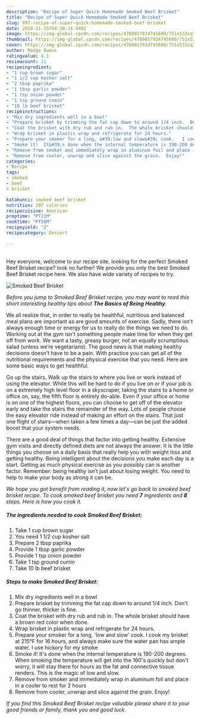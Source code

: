 ```yaml
---
description: "Recipe of Super Quick Homemade Smoked Beef Brisket"
title: "Recipe of Super Quick Homemade Smoked Beef Brisket"
slug: 997-recipe-of-super-quick-homemade-smoked-beef-brisket
date: 2020-11-15T04:30:14.940Z
image: https://img-global.cpcdn.com/recipes/4760017934745600/751x532cq70/smoked-beef-brisket-recipe-main-photo.jpg
thumbnail: https://img-global.cpcdn.com/recipes/4760017934745600/751x532cq70/smoked-beef-brisket-recipe-main-photo.jpg
cover: https://img-global.cpcdn.com/recipes/4760017934745600/751x532cq70/smoked-beef-brisket-recipe-main-photo.jpg
author: Madge Owens
ratingvalue: 4.1
reviewcount: 11
recipeingredient:
- "1 cup brown sugar"
- "1 1/2 cup kosher salt"
- "2 tbsp paprika"
- "1 tbsp garlic powder"
- "1 tsp onion powder"
- "1 tsp ground cumin"
- "10 lb beef brisket"
recipeinstructions:
- "Mix dry ingredients well in a bowl"
- "Prepare brisket by trimming the fat cap down to around 1/4 inch.  Don&#39;t go thinner, thicker is fine."
- "Coat the brisket with dry rub and rub in.  The whole brisket should have a brown red color when done."
- "Wrap brisket in plastic wrap and refrigerate for 24 hours."
- "Prepare your smoker for a long, &#39;low and slow&#39; cook.   I cook my brisket at 215°F for 16 hours, and always make sure the water pan has ample water.  I use hickory for my smoke"
- "Smoke it!  It&#39;s done when the internal temperature is 190-200 degrees.  When smoking the temperature will get into the 160&#39;s quickly but don&#39;t worry, it will stay there for hours as the fat and connective tissue renders.  This is the magic of low and slow."
- "Remove from smoker and immediately wrap in aluminum foil and place in a cooler to rest for 2 hours"
- "Remove from cooler, unwrap and slice against the grain.  Enjoy!"
categories:
- Recipe
tags:
- smoked
- beef
- brisket

katakunci: smoked beef brisket 
nutrition: 207 calories
recipecuisine: American
preptime: "PT21M"
cooktime: "PT58M"
recipeyield: "2"
recipecategory: Dessert

---
```

<br>
Hey everyone, welcome to our recipe site, looking for the perfect Smoked Beef Brisket recipe? look no further! We provide you only the best Smoked Beef Brisket recipe here. We also have wide variety of recipes to try.
<br>


![Smoked Beef Brisket](https://img-global.cpcdn.com/recipes/4760017934745600/751x532cq70/smoked-beef-brisket-recipe-main-photo.jpg)

<i>Before you jump to Smoked Beef Brisket recipe, you may want to read this short interesting healthy tips about <strong>The Basics of Being Healthy</strong>.</i>

We all realize that, in order to really be healthful, nutritious and balanced meal plans are important as are good amounts of exercise. Sadly, there isn't always enough time or energy for us to really do the things we need to do. Working out at the gym isn't something people make time for when they get off from work. We want a tasty, greasy burger, not an equally scrumptious salad (unless we’re vegetarians). The good news is that making healthy decisions doesn’t have to be a pain. With practice you can get all of the nutritional requirements and the physical exercise that you need. Here are some basic ways to get healthful.

Go up the stairs. Walk up the stairs to where you live or work instead of using the elevator. While this will be hard to do if you live on or if your job is on a extremely high level floor in a skyscraper, taking the stairs to a home or office on, say, the fifth floor is entirely do-able. Even if your office or home is on one of the highest floors, you can choose to get off of the elevator early and take the stairs the remainder of the way. Lots of people choose the easy elevator ride instead of making an effort on the stairs. That just one flight of stairs—when taken a few times a day—can be just the added boost that your system needs. 

There are a good deal of things that factor into getting healthy. Extensive gym visits and directly defined diets are not always the answer. It is the little things you choose on a daily basis that really help you with weight loss and getting healthy. Being intelligent about the decisions you make each day is a start. Getting as much physical exercise as you possibly can is another factor. Remember: being healthy isn’t just about losing weight. You need to help to make your body as strong it can be. 


<i>We hope you got benefit from reading it, now let's go back to smoked beef brisket recipe. To cook smoked beef brisket you need <strong>7</strong> ingredients and <strong>8</strong> steps. Here is how you cook it.
</i>

##### The ingredients needed to cook Smoked Beef Brisket:

1. Take 1 cup brown sugar
1. You need 1 1/2 cup kosher salt
1. Prepare 2 tbsp paprika
1. Provide 1 tbsp garlic powder
1. Provide 1 tsp onion powder
1. Take 1 tsp ground cumin
1. Take 10 lb beef brisket


##### Steps to make Smoked Beef Brisket:

1. Mix dry ingredients well in a bowl
1. Prepare brisket by trimming the fat cap down to around 1/4 inch.  Don&#39;t go thinner, thicker is fine.
1. Coat the brisket with dry rub and rub in.  The whole brisket should have a brown red color when done.
1. Wrap brisket in plastic wrap and refrigerate for 24 hours.
1. Prepare your smoker for a long, &#39;low and slow&#39; cook.   I cook my brisket at 215°F for 16 hours, and always make sure the water pan has ample water.  I use hickory for my smoke
1. Smoke it!  It&#39;s done when the internal temperature is 190-200 degrees.  When smoking the temperature will get into the 160&#39;s quickly but don&#39;t worry, it will stay there for hours as the fat and connective tissue renders.  This is the magic of low and slow.
1. Remove from smoker and immediately wrap in aluminum foil and place in a cooler to rest for 2 hours
1. Remove from cooler, unwrap and slice against the grain.  Enjoy!


<i>If you find this Smoked Beef Brisket recipe valuable please share it to your good friends or family, thank you and good luck.</i>
